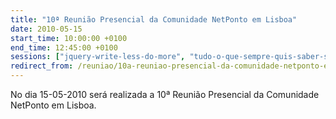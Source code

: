 ```yaml
---
title: "10ª Reunião Presencial da Comunidade NetPonto em Lisboa"
date: 2010-05-15
start_time: 10:00:00 +0100
end_time: 12:45:00 +0100
sessions: ["jquery-write-less-do-more", "tudo-o-que-sempre-quis-saber-sobre-o-linq"]
redirect_from: /reuniao/10a-reuniao-presencial-da-comunidade-netponto-em-lisboa/
---
```

No dia 15-05-2010 será realizada a 10ª Reunião Presencial da Comunidade NetPonto em Lisboa.

